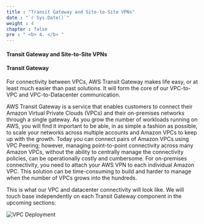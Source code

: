 ```yaml
---
title : "Transit Gateway and Site-to-Site VPNs"
date : "`r Sys.Date()`"
weight : 4
chapter : false
pre : " <b> 4. </b> "
---
```


#### Transit Gateway and Site-to-Site VPNs

#### Transit Gateway

For connectivity between VPCs, AWS Transit Gateway makes life easy, or at least much easier than past solutions. It will form the core of our VPC-to-VPC and VPC-to-Datacenter communication.

AWS Transit Gateway is a service that enables customers to connect their Amazon Virtual Private Clouds (VPCs) and their on-premises networks through a single gateway. As you grow the number of workloads running on AWS, you will find it important to be able, in as simple a fashion as possible, to scale your networks across multiple accounts and Amazon VPCs to keep up with the growth. Today you can connect pairs of Amazon VPCs using VPC Peering; however, managing point-to-point connectivity across many Amazon VPCs, without the ability to centrally manage the connectivity policies, can be operationally costly and cumbersome. For on-premises connectivity, you need to attach your AWS VPN to each individual Amazon VPC. This solution can be time-consuming to build and harder to manage when the number of VPCs grows into the hundreds.

This is what our VPC and datacenter connectivity will look like. We will touch base independently on each Transit Gateway component in the upcoming sections:

![VPC Deployment](/images/hybrid-tgw-diagram.png?featherlight=false&width=70pc)